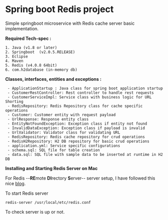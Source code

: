 # Spring boot Redis project
Simple springboot microservice with Redis cache server basic implementation.

**Required Tech-spec :**

	1. Java (v1.8 or later)
	2. Springboot  (v2.0.5.RELEASE)
	3. Eclipse 
	4. Maven 
	5. Redis (v4.0.8 64bit) 
	6. com.h2database (in-memory db)

**Classes, interfaces, entities and exceptions :**

	 - ApplicationStartup : Java class for spring boot application startup
	 - CustomerRestController: Rest controller to handle rest requests
	 - CustomerServiceImpl: Service class with business logic for URL Shorting
	 - RedisRepository: Redis Repository class for cache specific operations
	 - Customer: Customer entity with request payload
	 - UrlResponse: Response entity class
	 - EntityNotFoundException: Exception class if entity not found
	 - InvalidDataException: Exception class if payload is invalid
	 - UrlValidator: Validator class for validating URL
	 - RedisRepository: Redis cache repository for crud operations
	 - RedisH2Repository: H2 DB repository for basic crud operations
	 - application.yml: Service specific configurations
	 - schema.sql: SQL file for table creation
	 - data.sql: SQL file with sample data to be inserted at runtime in H2 DB

**Installing and Starting Redis Server on Mac**

For Redis --**RE**mote **DI**rectory **S**erver-- server setup, I have followed this nice [blog](https://medium.com/@petehouston/install-and-config-redis-on-mac-os-x-via-homebrew-eb8df9a4f298).

To start Redis server  

    redis-server /usr/local/etc/redis.conf

To check server is up or not.  

    redis-cli ping

Redis server connection details  

    URL: http://localhost:6379

**Build project**

    mvn clean build install

**Run project**

    mvn spring-boot:run
    
**Service Rest endpoints**

	POST http://localhost:9090/makhir/api/customer/add
	Request Payload:-
		{
			"name":"XXXXXX",
			"gender": "male",
			"contact":"22222222",
			"email":"abc@test.com"
		}
		
	GET http://localhost:9090/makhir/api/customer/6807118504143567250
	Response:-
		{
		    "id": 6807118504143567250,
		    "name": "XXXXXX",
		    "gender": "male",
		    "contact": "22222222",
		    "email": "abc@test.com"
		}
	
	GET http://localhost:9090/makhir/api/customer/list
	Response:-
		{
		    "data": [
		        {
		            "id": -7207655132083904700,
		            "name": "XXXXXX",
		            "gender": "male",
		            "contact": "22222222",
		            "email": "abc@test.com"
		        },
		        {
		            "id": -6491198635956757767,
		            "name": "XXXXXX",
		            "gender": "male",
		            "contact": "22222222",
		            "email": "abc@test.com"
		        }
		      ],
		    "total": 2
		}
	
	DELETE http://localhost:9090/makhir/api/customer/cache/refresh
	Response:-
		{
		    "total-entity": 14,
		    "message": "All the keys removed successfully from Redis cache."
		}
		
	H2 DB Console:
	http://localhost:9090/makhir/api/h2-console/login.jsp
	
